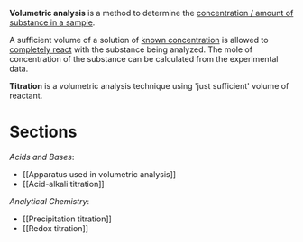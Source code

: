 **Volumetric analysis** is a method to determine the <u>concentration / amount of substance in a sample</u>.

A sufficient volume of a solution of <u>known concentration</u> is allowed to <u>completely react</u> with the substance being analyzed. The mole of concentration of the substance can be calculated from the experimental data.

**Titration** is a volumetric analysis technique using 'just sufficient' volume of reactant.

# Sections
*Acids and Bases*:
- [[Apparatus used in volumetric analysis]]
- [[Acid-alkali titration]]

*Analytical Chemistry*:
- [[Precipitation titration]]
- [[Redox titration]]
